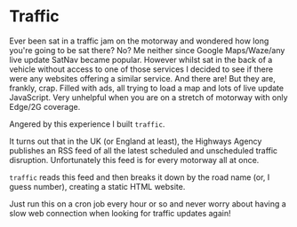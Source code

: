Traffic
=======

Ever been sat in a traffic jam on the motorway and 
wondered how long you're going to be sat there? No?
Me neither since Google Maps/Waze/any live update SatNav
became popular. However whilst sat in the back of
a vehicle without access to one of those services I
decided to see if there were any websites offering
a similar service. And there are! But they are, frankly,
crap. Filled with ads, all trying to load a map and
lots of live update JavaScript. Very unhelpful when you
are on a stretch of motorway with only Edge/2G coverage.

Angered by this experience I built `traffic`.

It turns out that in the UK (or England at least), the
Highways Agency publishes an RSS feed of all the latest
scheduled and unscheduled traffic disruption. Unfortunately
this feed is for every motorway all at once.

`traffic` reads this feed and then breaks it down by the
road name (or, I guess number), creating a static HTML
website.

Just run this on a cron job every hour or so and never
worry about having a slow web connection when looking
for traffic updates again!